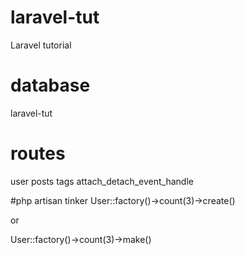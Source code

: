 # laravel-tut
Laravel tutorial


# database
laravel-tut

# routes
user
posts
tags
attach_detach_event_handle


#php artisan tinker
User::factory()->count(3)->create()

or

User::factory()->count(3)->make()
